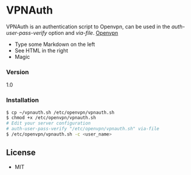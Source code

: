 # VPNAuth

VPNAuth is an authentication script to Openvpn, can be used in the _auth-user-pass-verify_ option and _via-file_. [Openvpn](https://community.openvpn.net/openvpn/wiki/Openvpn23ManPage)

  - Type some Markdown on the left
  - See HTML in the right
  - Magic


### Version
1.0
### Installation

```sh
$ cp ~/vpnauth.sh /etc/openvpn/vpnauth.sh
$ chmod +x /etc/openvpn/vpnauth.sh
# Edit your server configuration
# auth-user-pass-verify "/etc/openvpn/vpnauth.sh" via-file
$ /etc/openvpn/vpnauth.sh -c <user_name>
``` 
License
----

 - MIT


